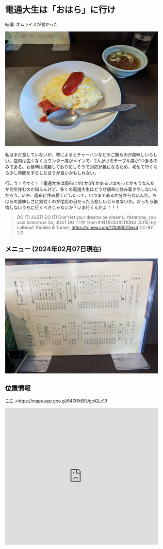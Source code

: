 # 電通大生は「おはら」に行け

結論: オムライスが旨かった

![おはらのオムライスの画像](./thumbnail.jpg)

私はまだ食していないが、噂によるとチャーハンなどのご飯ものが美味しいらしい。店内は広くなくカウンター席がメインで、2人がけのテーブル席が1つあるのみである。お昼時は混雑しており忙しそうで対応が雑になるため、初めて行くなら少し時間をずらしたほうが良いかもしれない。

行こう！今すぐ！！電通大生は調布に4年か6年かあるいはもっとかもうなんだか何年住むのか知らんけど、多くの電通大生はどうせ調布に住み着きやしないんだろう。いや、調布に住み着くにしたって、いつまであるか分からないんだ。おはらの美味しさに気付くのが閉店の日だったら悲しいじゃあないか。だったら後悔しないうちに行くべきじゃないか？いま行くんだよ！！！

> DO IT! JUST! DO IT!
> Don't let your dreams be dreams.
> Yesterday, you said tomorrow.
> So, JUST DO IT!!!!!
> From #INTRODUCTIONS (2015) by LaBeouf, Rönkkö & Turner; <https://vimeo.com/125095515exit> CC-BY 2.0


## メニュー (2024年02月07日現在)

![メニュー画像](./menu.jpg)

## 位置情報

ここ→<https://maps.app.goo.gl/647f6t68UgciGLc19>

<iframe src="https://www.google.com/maps/embed?pb=!1m18!1m12!1m3!1d3241.8923268289204!2d139.54216817578657!3d35.65502437259563!2m3!1f0!2f0!3f0!3m2!1i1024!2i768!4f13.1!3m3!1m2!1s0x6018f014431d9d3f%3A0xbd66ba7f8b7f28ba!2z44GK44Gv44KJ!5e0!3m2!1sja!2sjp!4v1707275923583!5m2!1sja!2sjp" width="100%" height="450" style="border:0;" allowfullscreen="" loading="lazy" referrerpolicy="no-referrer-when-downgrade"></iframe>
